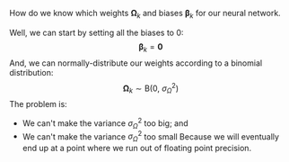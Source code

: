 How do we know which weights $\boldsymbol\Omega_k$ and biases $\boldsymbol\beta_k$ for our neural network.

Well, we can start by setting all the biases to 0: 
$$\boldsymbol\beta_k = \boldsymbol0$$
And, we can normally-distribute our weights according to a binomial distribution:
$$\boldsymbol\Omega_k \sim \mathrm B\big(0,\ \sigma_\Omega^2\big)$$
The problem is:
* We can't make the variance $\sigma^2_\Omega$ too big; and
* We can't make the variance $\sigma^2_\Omega$ too small
Because we will eventually end up at a point where we run out of floating point precision.